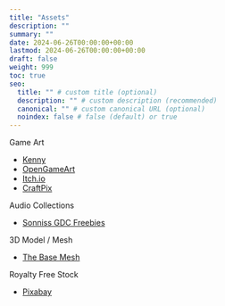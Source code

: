 ```yaml
---
title: "Assets"
description: ""
summary: ""
date: 2024-06-26T00:00:00+00:00
lastmod: 2024-06-26T00:00:00+00:00
draft: false
weight: 999
toc: true
seo:
  title: "" # custom title (optional)
  description: "" # custom description (recommended)
  canonical: "" # custom canonical URL (optional)
  noindex: false # false (default) or true
---
```


Game Art
- [Kenny](https://kenney.nl/)
- [OpenGameArt](https://opengameart.org/)
- [Itch.io](https://itch.io/game-assets/free)
- [CraftPix](https://craftpix.net/)

Audio Collections
- [Sonniss GDC Freebies](https://gdc.sonniss.com/)

3D Model / Mesh
- [The Base Mesh](https://www.thebasemesh.com/)   

Royalty Free Stock
- [Pixabay](https://pixabay.com/)